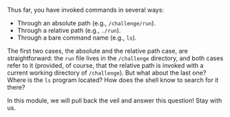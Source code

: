 Thus far, you have invoked commands in several ways:

- Through an absolute path (e.g., `/challenge/run`).
- Through a relative path (e.g., `./run`).
- Through a bare command name (e.g., `ls`).

The first two cases, the absolute and the relative path case, are straightforward: the `run` file lives in the `/challenge` directory, and both cases refer to it (provided, of course, that the relative path is invoked with a current working directory of `/challenge`).
But what about the last one?
Where is the `ls` program located?
How does the shell know to search for it there?

In this module, we will pull back the veil and answer this question!
Stay with us.
